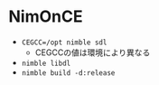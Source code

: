 # NimOnCE

- `CEGCC=/opt nimble sdl`
  - CEGCCの値は環境により異なる
- `nimble libdl`
- `nimble build -d:release`